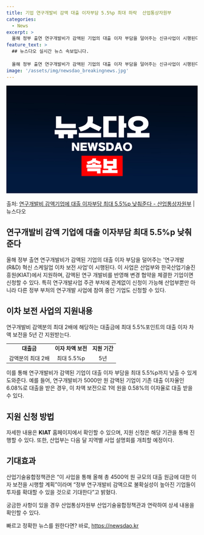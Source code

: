 ```yaml
---
title: 기업 연구개발비 감액 대출 이자부담 5.5%p 최대 하락  산업통상자원부
categories:
  - News
excerpt: >
  올해 정부 출연 연구개발비가 감액된 기업의 대출 이자 부담을 덜어주는 신규사업이 시행된다. 산업통상자원부는 …
feature_text: >
  ## 뉴스다오 실시간 뉴스 속보입니다.

  올해 정부 출연 연구개발비가 감액된 기업의 대출 이자 부담을 덜어주는 신규사업이 시행된다. 산업통상자원부는 …
image: '/assets/img/newsdao_breakingnews.jpg'
---
```


![뉴스다오 속보](/assets/img/newsdao_breakingnews.jpg)

<p>출처: <a href="https://newsdao.kr/3023" rel="dofollow">연구개발비 감액기업에 대출 이자부담 최대 5.5%p 낮춰준다 - 산업통상자원부</a> | 뉴스다오</p>

<h2>연구개발비 감액 기업에 대출 이자부담 최대 5.5%p 낮춰준다</h2>

<p data-ke-size="size16">올해 정부 출연 연구개발비가 감액된 기업의 대출 이자 부담을 덜어주는 '연구개발(R&D) 혁신 스케일업 이차 보전 사업'이 시행된다. 이 사업은 산업부와 한국산업기술진흥원(KIAT)에서 지원하며, 감액된 연구 개발비를 반영해 변경 협약을 체결한 기업이면 신청할 수 있다. 특히 연구개발사업 주관 부처에 관계없이 신청이 가능해 산업부뿐만 아니라 다른 정부 부처의 연구개발 사업에 참여 중인 기업도 신청할 수 있다.</p>

<h2 data-ke-size="size26">이차 보전 사업의 지원내용</h2> 

<p data-ke-size="size16">연구개발비 감액분의 최대 2배에 해당하는 대출금에 최대 5.5%포인트의 대출 이자 차액 보전을 5년 간 지원받는다.</p>

<table>
	<tr>
		<td style="text-align: center; height: 17px;"><b>대출금</b></td>
		<td style="text-align: center; height: 17px;"><b>이자 차액 보전</b></td>
		<td style="text-align: center; height: 17px;"><b>지원 기간</b></td>
	</tr>
	<tr>
		<td style="text-align: center; height: 17px;">감액분의 최대 2배</td>
		<td style="text-align: center; height: 17px;">최대 5.5%p</td>
		<td style="text-align: center; height: 17px;">5년</td>
	</tr>
</table>

<p data-ke-size="size16">이를 통해 연구개발비가 감액된 기업이 대출 이자 부담을 최대 5.5%p까지 낮출 수 있게 도와준다. 예를 들어, 연구개발비가 5000만 원 감액된 기업이 기존 대출 이자율인 6.08%로 대출을 받은 경우, 이 차액 보전으로 1억 원을 0.58%의 이자율로 대출 받을 수 있다.</p>

<h2 data-ke-size="size26">지원 신청 방법</h2>

<p data-ke-size="size16">자세한 내용은 <b>KIAT</b> 홈페이지에서 확인할 수 있으며, 지원 신청은 해당 기관을 통해 진행할 수 있다. 또한, 산업부는 다음 달 지역별 사업 설명회를 개최할 예정이다.</p>

<h2 data-ke-size="size26">기대효과</h2>

<p data-ke-size="size16">산업기술융합정책관은 “이 사업을 통해 올해 총 4500억 원 규모의 대출 원금에 대한 이자 보전을 시행할 계획”이라며 “정부 연구개발비 감액으로 불확실성이 높아진 기업들이 투자를 확대할 수 있을 것으로 기대한다”고 밝혔다.</p>

<p data-ke-size="size16">궁금한 사항이 있을 경우 산업통상자원부 산업기술융합정책관과 연락하여 상세 내용을 확인할 수 있다.</p>

<p data-ke-size="size16"></p>
 

빠르고 정확한 뉴스를 원한다면? 바로, <a href="https://newsdao.kr" rel="dofollow">https://newsdao.kr</a>


    

